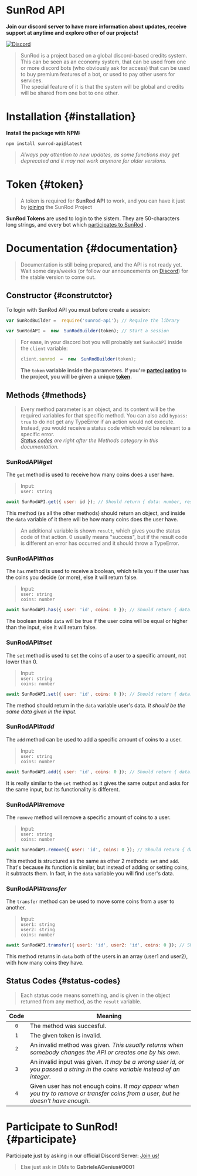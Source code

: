 # SunRod API

__Join our discord server to have more information about updates, receive support at anytime and explore other of our projects!__

[![Discord](https://i.ibb.co/nstT7dj/ff41b628a47ef3141164bfedb04fb220.png)](https://discord.gg/PBrPeuACnU/)

> SunRod is a project based on a global discord-based credits system.  
> This can be seen as an economy system, that can be used from one or more discord bots (who obviously ask for access) that can be used to buy premium features of a bot, or used to pay other users for services.  
> The special feature of it is that the system will be global and credits will be shared from one bot to one other.

# Installation {#installation}

**Install the package with NPM:**

```console
npm install sunrod-api@latest
```

> *Always pay attention to new updates, as some functions may get deprecated and it may not work anymore for older versions.*  

# Token {#token}

> A token is required for **SunRod API** to work, and you can have it just by [joining](#participate) the SunRod Project  

**SunRod Tokens** are used to login to the sistem. They are 50-characters long strings, and every bot which [participates to SunRod](#participate) .  

# Documentation {#documentation}

> Documentation is still being prepared, and the API is not ready yet. Wait some days/weeks  (or follow our announcements on [Discord](https://discord.gg/PBrPeuACnU/)) for the stable version to come out.  

## Constructor {#construtctor}

To login with SunRod API you must before create a session:  

```js
var SunRodBuilder =  require('sunrod-api'); // Require the library

var SunRodAPI =  new  SunRodBuilder(token); // Start a session
```

> For ease, in your discord bot you will probably set `SunRodAPI` inside the `client` variable:  
> ```js
> client.sunrod  =  new  SunRodBuilder(token);
> ```
> **The `token` variable inside the parameters. If you're [partecipating](#participate) to the project, you will be given a unique [token](#token).**  

## Methods {#methods}

> Every method parameter is an object, and its content will be the required variables for that specific method. You can also add `bypass: true` to do not get any TypeError if an action would not execute. Instead, you would receive a status code which would be relevant to a specific error.  
> *[Status codes](#status-codes) are right after the Methods category in this documentation.*

### SunRodAPI#*get*

The `get` method is used to receive how many coins does a user have.  

> Input:  
> `user: string`    

```js
await SunRodAPI.get({ user: id }); // Should return { data: number, result: 0 }
```

This method (as all the other methods) should return an object, and inside the `data` variable of it there will be how many coins does the user have.  

> An additional variable is shown `result`, which gives you the status code of that action. 0 usually means "success", but if the result code is different an error has occurred and it should throw a TypeError.  

### SunRodAPI#*has*

The `has` method is used to receive a boolean, which tells you if the user has the coins you decide (or more), else it will return false.  
> Input:  
> `user: string`  
> `coins: number`  

```js
await SunRodAPI.has({ user: 'id', coins: 0 }); // Should return { data: boolean, result: 0 }
```

The boolean inside `data` will be true if the user coins will be equal or higher than the input, else it will return false.  

### SunRodAPI#*set*

The `set` method is used to set the coins of a user to a specific amount, not lower than 0.  

> Input:  
> `user: string`  
> `coins: number`  

```js
await SunRodAPI.set({ user: 'id', coins: 0 }); // Should return { data: { user: string, coins: number }, result: 0 }
```

The method should return in the `data` variable user's data. *It should be the same data given in the input.*  

### SunRodAPI#*add*

The `add` method can be used to add a specific amount of coins to a user.  

> Input:  
> `user: string`  
> `coins: number`  

```js
await SunRodAPI.add({ user: 'id', coins: 0 }); // Should return { data: { user: string, coins: number }, result: 0 };
```

It is really similar to the `set` method as it gives the same output and asks for the same input, but its functionality is different.  

### SunRodAPI#*remove*

The `remove` method will remove a specific amount of coins to a user.  

> Input:  
> `user: string`  
> `coins: number`  

```js
await SunRodAPI.remove({ user: 'id', coins: 0 }); // Should return { data: { user: string, coins: number }, result: 0 };
```

This method is structured as the same as other 2 methods: `set` and `add`. That's because its function is similar, but instead of adding or setting coins, it subtracts them. In fact, in the `data` variable you will find user's data.  

### SunRodAPI#*transfer*

The `transfer` method can be used to move some coins from a user to another.  

> Input:  
> `user1: string`  
> `user2: string`  
> `coins: number`  

```js
await SunRodAPI.transfer({ user1: 'id', user2: 'id', coins: 0 }); // Should return { data: [ { user: string, coins: number }, { user: string, coins: number } ], result: 0 }
```

This method returns in `data` both of the users in an array (user1 and user2), with how many coins they have.  

## Status Codes {#status-codes}

> Each status code means something, and is given in the object returned from any method, as the `result` variable.

| Code | Meaning |
| :-----: | ----- |
| `0` | The method was succesful. |
| `1` | The given token is invalid. |
| `2` |  An invalid method was given. *This usually returns when somebody changes the API or creates one by his own.* |
| `3` | An invalid input was given. *It may be a wrong user id, or you passed a string in the coins variable instead of an integer.* |
| `4` | Given user has not enough coins. *It may appear when you try to remove or transfer coins from a user, but he doesn't have enough.* |

# Participate to __SunRod__! {#participate}

Participate just by asking in our official Discord Server: [Join us!](https://discord.gg/PBrPeuACnU/)

> Else just ask in DMs to **GabrieleAGenius#0001**